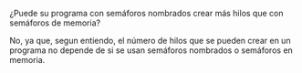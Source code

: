 ¿Puede su programa con semáforos nombrados crear más hilos que con semáforos de memoria?

No, ya que, segun entiendo, el número de hilos que se pueden crear en un programa no depende de si se usan semáforos nombrados o semáforos en memoria.